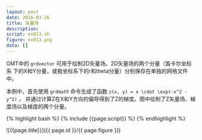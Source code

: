 ```yaml
---
layout: post
date: 2016-03-26
title: 矢量场
description:
script: ex013.sh
figure: ex013.png
data: []
---
```


GMT中的 `grdvector` 可用于绘制2D矢量场。2D矢量场的两个分量（笛卡尔坐标系
下的X和Y分量，或极坐标系下的r和theta分量）分别保存在单独的网格文件中。

本例中，首先使用 `grdmath` 命令生成了函数 `z(x, y) = x \cdot \exp(-x^2 -y^2)` ，
并通过计算Z在X和Y方向的偏导得到了Z的梯度。图中绘制了Z矢量场、梯度场以及梯度的两个分量。

{% highlight bash %}
{% include {{page.script}} %}
{% endhighlight %}

![{{page.title}}]({{ page.id }}/{{ page.figure }})
